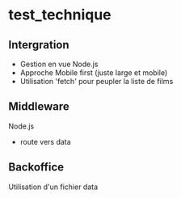 # test_technique

## Intergration

* Gestion en vue Node.js
* Approche Mobile first (juste large et mobile)
* Utilisation 'fetch' pour peupler la liste de films

## Middleware

Node.js
* route vers data

## Backoffice

Utilisation d'un fichier data
